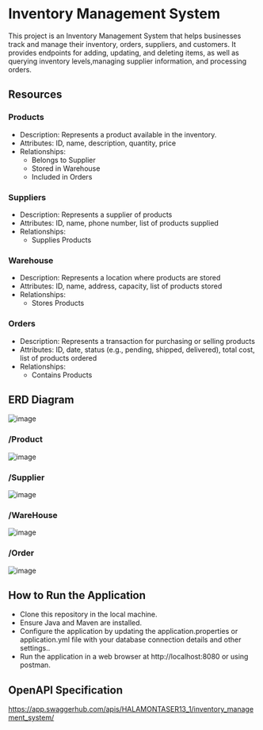  # Inventory Management System
This project is an Inventory Management System that helps businesses track and manage their inventory, orders, suppliers, and customers. It provides endpoints for adding, updating, and deleting items, as well as querying inventory levels,managing supplier information, and processing orders.
## Resources

### Products
- Description: Represents a product available in the inventory.
- Attributes: ID, name, description, quantity, price
- Relationships: 
  - Belongs to Supplier
  - Stored in Warehouse
  - Included in Orders

### Suppliers
- Description: Represents a supplier of products
- Attributes: ID, name, phone number, list of products supplied
- Relationships:
  - Supplies Products
    
### Warehouse
- Description: Represents a location where products are stored
- Attributes: ID, name, address, capacity, list of products stored
- Relationships:
  - Stores Products

### Orders
- Description:  Represents a transaction for purchasing or selling products
- Attributes: ID, date, status (e.g., pending, shipped, delivered), total cost, list of products ordered
- Relationships:
  - Contains Products

## ERD Diagram
![image](https://github.com/Hala1mo/inventory-management-system/assets/121310040/6c34cdda-960e-459f-a0ac-ae7708a9cf30)
### /Product
![image](https://github.com/Hala1mo/inventory-management-system/assets/121310040/39a2cfb1-542a-442b-aa97-d7ce96c81191)
### /Supplier
![image](https://github.com/Hala1mo/inventory-management-system/assets/121310040/bc12a60f-7476-48c3-b678-8dd7037afb85)
### /WareHouse
![image](https://github.com/Hala1mo/inventory-management-system/assets/121310040/55bf4278-6131-4340-bee7-1aff1982f9c1)
### /Order
![image](https://github.com/Hala1mo/inventory-management-system/assets/121310040/e253933c-5126-4234-a9e9-f343dd3a9691)


## How to Run the Application
- Clone this repository in the local machine.
- Ensure Java and Maven are installed.
- Configure the application by updating the application.properties or application.yml file with your database connection details and other settings..
- Run the application in a web browser at http://localhost:8080 or using postman.

## OpenAPI Specification
https://app.swaggerhub.com/apis/HALAMONTASER13_1/inventory_management_system/

